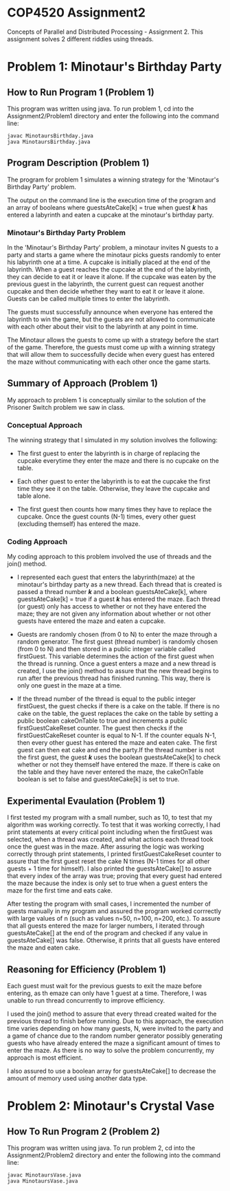 # COP4520 Assignment2
Concepts of Parallel and Distributed Processing - Assignment 2. 
This assignment solves 2 different riddles using threads.

# Problem 1: Minotaur's Birthday Party
## How to Run Program 1 (Problem 1)
This program was written using java. To run problem 1, cd into the Assignment2/Problem1 directory and enter the following into the command line:

    javac MinotaursBirthday.java
    java MinotaursBirthday.java

## Program Description (Problem 1)
The program for problem 1 simulates a winning strategy for the 'Minotaur's Birthday Party' problem. 

The output on the command line is the execution time of the program and an array of booleans where guestsAteCake[k] = true when guest ***k*** has entered a labyrinth and eaten a cupcake at the minotaur's birthday party.

### Minotaur's Birthday Party Problem
In the 'Minotaur's Birthday Party' problem, a minotaur invites N guests to a party and starts a game where the minotaur picks guests randomly to enter his labyrinth one at a time. A cupcake is initially placed at the end of the labyrinth. When a guest reaches the cupcake at the end of the labyrinth, they can decide to eat it or leave it alone. If the cupcake was eaten by the previous guest in the labyrinth, the current guest can request another cupcake and then decide whether they want to eat it or leave it alone. Guests can be called multiple times to enter the labyrinth.

The guests must successfully announce when everyone has entered the labyrinth to win the game, but the guests are not allowed to communicate with each other about their visit to the labyrinth at any point in time.

The Minotaur allows the guests to come up with a strategy before the start of the game. Therefore, the guests must come up with a winning strategy that will allow them to successfully decide when every guest has entered the maze without communicating with each other once the game starts.

## Summary of Approach (Problem 1)
My approach to problem 1 is conceptually similar to the solution of the Prisoner Switch problem we saw in class.

### Conceptual Approach 
The winning strategy that I simulated in my solution involves the following: 
- The first guest to enter the labyrinth is in charge of replacing the cupcake everytime they enter the maze and there is no cupcake on the table. 

- Each other guest to enter the labyrinth is to eat the cupcake the first time they see it on the table. Otherwise, they leave the cupcake and table alone.

- The first guest then counts how many times they have to replace the cupcake. Once the guest counts (N-1) times, every other guest (excluding themself) has entered the maze.

### Coding Approach
My coding approach to this problem involved the use of threads and the join() method.

- I represented each guest that enters the labyrinth(maze) at the minotaur's birthday party as a new thread. Each thread that is created is passed a thread number ***k*** and a boolean guestsAteCake[k], where guestsAteCake[k] = true if a guest ***k*** has entered the maze. Each thread (or guest) only has access to whether or not they have entered the maze; they are not given any information about whether or not other guests have entered the maze and eaten a cupcake.

- Guests are randomly chosen (from 0 to N) to enter the maze through a random generator. The first guest (thread number) is randomly chosen (from 0 to N) and then stored in a public integer variable called firstGuest. This variable determines the action of the first guest when the thread is running. Once a guest enters a maze and a new thread is created, I use the join() method to assure that the new thread begins to run after the previous thread has finished running. This way, there is only one guest in the maze at a time.

- If the thread number of the thread is equal to the public integer firstGuest, the guest checks if there is a cake on the table. If there is no cake on the table, the guest replaces the cake on the table by setting a public boolean cakeOnTable to true and increments a public firstGuestCakeReset counter. The guest then checks if the firstGuestCakeReset counter is equal to N-1. If the counter equals N-1, then every other guest has entered the maze and eaten cake. The first guest can then eat cake and end the party.If the thread number is not the first guest, the guest ***k*** uses the boolean guestsAteCake[k] to check whether or not they themself have entered the maze. If there is cake on the table and they have never entered the maze, the cakeOnTable boolean is set to false and guestAteCake[k] is set to true.

## Experimental Evaulation (Problem 1)
I first tested my program with a small number, such as 10, to test that my algorithm was working correctly. To test that it was working correctly, I had print statements at every critical point including when the firstGuest was selected, when a thread was created, and what actions each thread took once the guest was in the maze. After assuring the logic was working correctly through print statements, I printed firstGuestCakeReset counter to assure that the first guest reset the cake N times (N-1 times for all other guests + 1 time for himself). I also printed the guestsAteCake[] to assure that every index of the array was true; proving that every guest had entered the maze because the index is only set to true when a guest enters the maze for the first time and eats cake.

After testing the program with small cases, I incremented the number of guests manually in my program and assured the program worked corrrectly with large values of n (such as values n=50, n=100, n=200, etc.). To assure that all guests entered the maze for larger numbers, I iterated through guestsAteCake[] at the end of the program and checked if any value in guestsAteCake[] was false. Otherwise, it prints that all guests have entered the maze and eaten cake.

## Reasoning for Efficiency (Problem 1)
Each guest must wait for the previous guests to exit the maze before entering, as th emaze can only have 1 guest at a time. Therefore, I was unable to run thread concurrently to improve efficiency. 

I used the join() method to assure that every thread created waited for the previous thread to finish before running. Due to this approach, the execution time varies depending on how many guests, N, were invited to the party and a game of chance due to the random number generator possibly generating guests who have already entered the maze a significant amount of times to enter the maze. As there is no way to solve the problem concurrently, my approach is most efficient.

I also assured to use a boolean array for guestsAteCake[] to decrease the amount of memory used using another data type.

# Problem 2: Minotaur's Crystal Vase
## How To Run Program 2 (Problem 2)
This program was written using java. To run problem 2, cd into the Assignment2/Problem2 directory and enter the following into the command line:

    javac MinotaursVase.java
    java MinotaursVase.java


    

